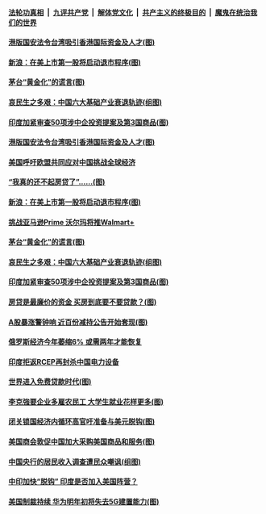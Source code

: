 ####  [法轮功真相](../../../../basic/blob/master/README.md?t=07082102) &nbsp;|&nbsp; [九评共产党](../../../../9ping.md/blob/master/README.md?t=07082102) &nbsp;|&nbsp; [解体党文化](../../../../jtdwh.md/blob/master/README.md?t=07082102)  &nbsp;|&nbsp; [共产主义的终极目的](../../../../gczydzjmd.md/blob/master/README.md?t=07082102) &nbsp;|&nbsp; [魔鬼在统治我们的世界](../../../../mgztzwmdsj.md/blob/master/README.md?t=07082102) 

#### [港版国安法令台湾吸引香港国际资金及人才(图)](../pages/p5/939076.md?t=07082102) 

#### [新浪：在美上市第一股将启动退市程序(图)](../pages/p5/939023.md?t=07082102) 

#### [茅台“黄金化”的谎言(图)](../pages/p5/939017.md?t=07082102) 

#### [哀民生之多艰：中国六大基础产业衰退轨迹(组图)](../pages/p5/939007.md?t=07082102) 


#### [印度加紧审查50项涉中企投资提案及第3国商品(图)](../pages/p5/938987.md?t=07082102) 

#### [港版国安法令台湾吸引香港国际资金及人才(图)](../pages/p5/939076.md?t=07082102) 

#### [美国呼吁欧盟共同应对中国挑战全球经济](../pages/p5/939074.md?t=07082102) 

#### [“我真的还不起房贷了”……(图)](../pages/p5/939012.md?t=07082102) 

#### [新浪：在美上市第一股将启动退市程序(图)](../pages/p5/939023.md?t=07082102) 

#### [挑战亚马逊Prime 沃尔玛将推Walmart+](../pages/p5/939020.md?t=07082102) 

#### [茅台“黄金化”的谎言(图)](../pages/p5/939017.md?t=07082102) 

#### [哀民生之多艰：中国六大基础产业衰退轨迹(组图)](../pages/p5/939007.md?t=07082102) 


#### [印度加紧审查50项涉中企投资提案及第3国商品(图)](../pages/p5/938987.md?t=07082102) 

#### [房贷是最廉价的资金 买房到底要不要贷款？(图)](../pages/p5/938982.md?t=07082102) 

#### [A股暴涨警钟响 近百份减持公告开始套现(图)](../pages/p5/938981.md?t=07082102) 

#### [俄罗斯经济今年萎缩6% 或需两年才能恢复](../pages/p5/938968.md?t=07082102) 

#### [印度拒返RCEP再封杀中国电力设备](../pages/p5/938910.md?t=07082102) 

#### [世界进入免费贷款时代(图)](../pages/p5/938900.md?t=07082102) 

#### [李克強要企业多雇农民工 大学生就业花样更多(图)](../pages/p5/938870.md?t=07082102) 

#### [闭关锁国经济内循环高官吁准备与美元脱钩(图)](../pages/p5/938898.md?t=07082102) 

#### [美国商会敦促中国加大采购美国商品和服务(图)](../pages/p5/938895.md?t=07082102) 

#### [中国央行的居民收入调查遭民众嘲讽(组图)](../pages/p5/938858.md?t=07082102) 

#### [中印加快“脱钩” 印度是否加入美国阵营？](../pages/p5/938851.md?t=07082102) 

#### [美国制裁持续 华为明年初将失去5G建置能力(图)](../pages/p5/938819.md?t=07082102) 

